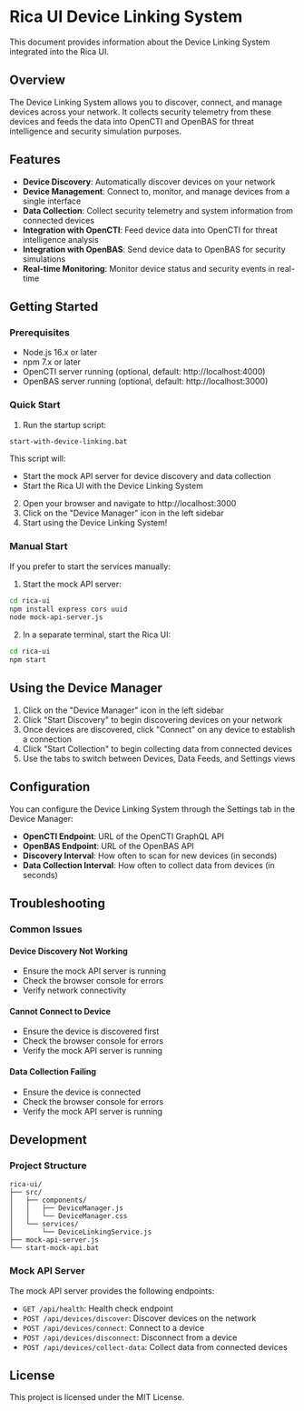 # Rica UI Device Linking System

This document provides information about the Device Linking System integrated into the Rica UI.

## Overview

The Device Linking System allows you to discover, connect, and manage devices across your network. It collects security telemetry from these devices and feeds the data into OpenCTI and OpenBAS for threat intelligence and security simulation purposes.

## Features

- **Device Discovery**: Automatically discover devices on your network
- **Device Management**: Connect to, monitor, and manage devices from a single interface
- **Data Collection**: Collect security telemetry and system information from connected devices
- **Integration with OpenCTI**: Feed device data into OpenCTI for threat intelligence analysis
- **Integration with OpenBAS**: Send device data to OpenBAS for security simulations
- **Real-time Monitoring**: Monitor device status and security events in real-time

## Getting Started

### Prerequisites

- Node.js 16.x or later
- npm 7.x or later
- OpenCTI server running (optional, default: http://localhost:4000)
- OpenBAS server running (optional, default: http://localhost:3000)

### Quick Start

1. Run the startup script:

```bash
start-with-device-linking.bat
```

This script will:
- Start the mock API server for device discovery and data collection
- Start the Rica UI with the Device Linking System

2. Open your browser and navigate to http://localhost:3000
3. Click on the "Device Manager" icon in the left sidebar
4. Start using the Device Linking System!

### Manual Start

If you prefer to start the services manually:

1. Start the mock API server:

```bash
cd rica-ui
npm install express cors uuid
node mock-api-server.js
```

2. In a separate terminal, start the Rica UI:

```bash
cd rica-ui
npm start
```

## Using the Device Manager

1. Click on the "Device Manager" icon in the left sidebar
2. Click "Start Discovery" to begin discovering devices on your network
3. Once devices are discovered, click "Connect" on any device to establish a connection
4. Click "Start Collection" to begin collecting data from connected devices
5. Use the tabs to switch between Devices, Data Feeds, and Settings views

## Configuration

You can configure the Device Linking System through the Settings tab in the Device Manager:

- **OpenCTI Endpoint**: URL of the OpenCTI GraphQL API
- **OpenBAS Endpoint**: URL of the OpenBAS API
- **Discovery Interval**: How often to scan for new devices (in seconds)
- **Data Collection Interval**: How often to collect data from devices (in seconds)

## Troubleshooting

### Common Issues

#### Device Discovery Not Working

- Ensure the mock API server is running
- Check the browser console for errors
- Verify network connectivity

#### Cannot Connect to Device

- Ensure the device is discovered first
- Check the browser console for errors
- Verify the mock API server is running

#### Data Collection Failing

- Ensure the device is connected
- Check the browser console for errors
- Verify the mock API server is running

## Development

### Project Structure

```
rica-ui/
├── src/
│   ├── components/
│   │   ├── DeviceManager.js
│   │   └── DeviceManager.css
│   └── services/
│       └── DeviceLinkingService.js
├── mock-api-server.js
└── start-mock-api.bat
```

### Mock API Server

The mock API server provides the following endpoints:

- `GET /api/health`: Health check endpoint
- `POST /api/devices/discover`: Discover devices on the network
- `POST /api/devices/connect`: Connect to a device
- `POST /api/devices/disconnect`: Disconnect from a device
- `POST /api/devices/collect-data`: Collect data from connected devices

## License

This project is licensed under the MIT License.
